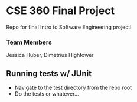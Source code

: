 # CSE 360 Final Project

Repo for final Intro to Software Engineering project!

### Team Members

Jessica Huber, Dimetrius Hightower

## Running tests w/ JUnit

- Navigate to the test directory from the repo root
- Do the tests or whatever...
